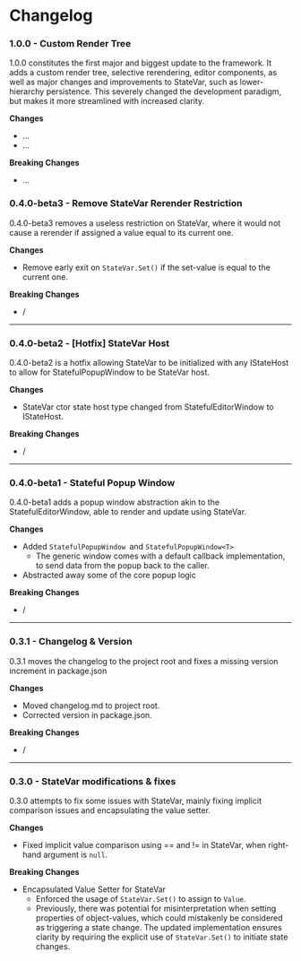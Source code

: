 # Changelog

### 1.0.0 - Custom Render Tree

1.0.0 constitutes the first major and biggest update to the framework. It adds a custom render tree, selective rerendering, editor components, as well as major changes and improvements to StateVar, such as lower-hierarchy persistence. This severely changed the development paradigm, but makes it more streamlined with increased clarity.

**Changes**

- ...
- ...

**Breaking Changes**

- ...
### 0.4.0-beta3 - Remove StateVar Rerender Restriction

0.4.0-beta3 removes a useless restriction on StateVar, where it would not cause a rerender if assigned a value equal to its current one.

**Changes**

- Remove early exit on `StateVar.Set()` if the set-value is equal to the current one.

**Breaking Changes**

- /

---

### 0.4.0-beta2 - [Hotfix] StateVar Host

0.4.0-beta2 is a hotfix allowing StateVar to be initialized with any IStateHost to allow for StatefulPopupWindow to be StateVar host.

**Changes**

- StateVar ctor state host type changed from StatefulEditorWindow to IStateHost.

**Breaking Changes**

- /

---

### 0.4.0-beta1 - Stateful Popup Window

0.4.0-beta1 adds a popup window abstraction akin to the StatefulEditorWindow, able to render and update using StateVar.

**Changes**

- Added `StatefulPopupWindow `and `StatefulPopupWindow<T>`
  - The generic window comes with a default callback implementation, to send data from the popup back to the caller.
- Abstracted away some of the core popup logic

**Breaking Changes**

- /

---

### 0.3.1 - Changelog & Version

0.3.1 moves the changelog to the project root and fixes a missing version increment in package.json

**Changes**

- Moved changelog.md to project root.
- Corrected version in package.json.

**Breaking Changes**

- /

---

### 0.3.0 - StateVar modifications & fixes

0.3.0 attempts to fix some issues with StateVar, mainly fixing implicit comparison issues and encapsulating the value setter.

**Changes**

- Fixed implicit value comparison using == and != in StateVar, when right-hand argument is `null`.

**Breaking Changes**

- Encapsulated Value Setter for StateVar
  - Enforced the usage of `StateVar.Set()` to assign to `Value`.
  - Previously, there was potential for misinterpretation when setting properties of object-values, which could mistakenly be considered as triggering a state change. The updated implementation ensures clarity by requiring the explicit use of `StateVar.Set()` to initiate state changes.
